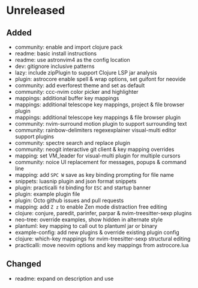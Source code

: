 # Unreleased


## Added
- community: enable and import clojure pack
- readme: basic install instructions
- readme: use astronvim4 as the config location
- dev: gitignore inclusive patterns
- lazy: include zipPlugin to support Clojure LSP jar analysis
- plugin: astrocore enable spell & wrap options, set guifont for neovide
- community: add everforest theme and set as default
- community: ccc-nvim color picker and highlighter
- mappings: additional buffer key mappings
- mappings: additional telescope key mappings, project & file browser plugin
- mappings: additional telescope key mappings & file browser plugin
- community: nvim-surround motion plugin to support surrounding text
- community: rainbow-delimiters regexexplainer visual-multi editor support plugins
- community: spectre search and replace plugin
- community: neogit interactive git client & key mapping overrides
- mapping: set VM_leader for visual-multi plugin for multiple cursors
- community: noice UI replacement for messages, popups & command line
- mapping: add `SPC W` save as key binding prompting for file name
- snippets: luasnip plugin and json format snippets
- plugin: practicalli `fd` binding for `ESC` and startup banner
- plugin: example plugin file
- plugin: Octo github issues and pull requests
- mapping: add `Z z` to enable Zen mode distraction free editing
- clojure: conjure, paredit, parinfer, parpar & nvim-treesitter-sexp plugins
- neo-tree: override examples, show hidden in alternate style
- plantuml: key mapping to call out to plantuml jar or binary
- example-config: add new plugins & override existing plugin config 
- clojure: which-key mappings for nvim-treesitter-sexp structural editing
- practicalli: move neovim options and key mappings from astrocore.lua

## Changed
- readme: expand on description and use
